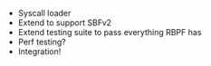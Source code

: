 - Syscall loader
- Extend to support SBFv2
- Extend testing suite to pass everything RBPF has
- Perf testing?
- Integration!
